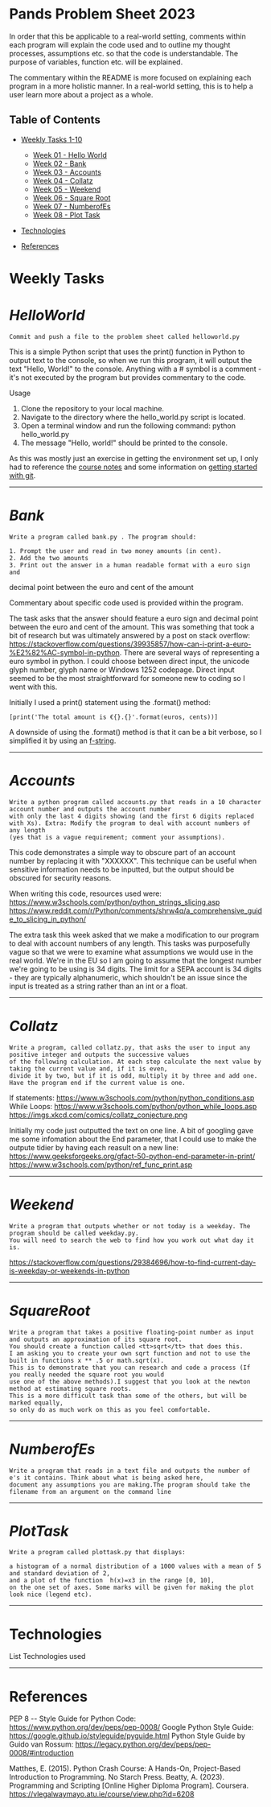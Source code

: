 # Pands Problem Sheet 2023


In order that this be applicable to a real-world setting, comments within each program will explain the code used and to outline my thought processes, assumptions etc. so that the code is understandable. The purpose of variables, function etc. will be explained.

The commentary within the README is more focused on explaining each program in a more holistic manner. In a real-world setting, this is to help a user learn more about a project as a whole. 



## Table of Contents
* [Weekly Tasks 1-10 ](#weekly-tasks)
    * [Week 01 - Hello World](#helloWorld)
    * [Week 02 - Bank](#Bank)
    * [Week 03 - Accounts](#accounts)
    * [Week 04 - Collatz](#collatz)
    * [Week 05 - Weekend](#weekend)
    * [Week 06 - Square Root](#squareroot)
    * [Week 07 - NumberofEs](#numberofes)
	* [Week 08 - Plot Task](#plottask)
	
* [Technologies](#technologies)
* [References](#references)


Weekly Tasks
======
# ***HelloWorld***

    Commit and push a file to the problem sheet called helloworld.py

This is a simple Python script that uses the print() function in Python to output text to the console, so when we run this program, it will output the text "Hello, World!" to the console. Anything with a # symbol is a comment - it's not executed by the program but provides commentary to the code.

<p>Usage</p>

1. Clone the repository to your local machine.
2. Navigate to the directory where the hello_world.py script is located.
3. Open a terminal window and run the following command: python hello_world.py
4. The message "Hello, world!" should be printed to the console.

As this was mostly just an exercise in getting the environment set up, I only had to reference the [course notes](https://vlegalwaymayo.atu.ie/course/view.php?id=6208) and some information on [getting started with git](https://www.git-scm.com/book/en/v2/Getting-Started-What-is-Git%3F).

- - - -

 # ***Bank***
 
	Write a program called bank.py . The program should:

	1. Prompt the user and read in two money amounts (in cent).
	2. Add the two amounts
	3. Print out the answer in a human readable format with a euro sign and
   decimal point between the euro and cent of the amount 
  
  
  Commentary about specific code used is provided within the program.
  
  The task asks that the answer should feature a euro sign and decimal point between the euro and cent of the amount. This was something that took a bit of research but was ultimately answered by a post on stack overflow: 
 https://stackoverflow.com/questions/39935857/how-can-i-print-a-euro-%E2%82%AC-symbol-in-python. 
 There are several ways of representing a euro symbol in python. I could choose between direct input, the unicode glyph number, glyph name or Windows 1252 codepage. Direct input seemed to be the most straightforward for someone new to coding so I went with this.

Initially I used a print() statement using the .format() method:

``` 
[print('The total amount is €{}.{}'.format(euros, cents))]
``` 

A downside of using the .format() method is that it can be a bit verbose, so I simplified it by using an [f-string](https://www.datacamp.com/tutorial/f-string-formatting-in-python).



--------
  # ***Accounts***  
   
	Write a python program called accounts.py that reads in a 10 character account number and outputs the account number 
	with only the last 4 digits showing (and the first 6 digits replaced with Xs). Extra: Modify the program to deal with account numbers of any length 
	(yes that is a vague requirement; comment your assumptions).
	
This code demonstrates a simple way to obscure part of an account number by replacing it with "XXXXXX". This technique can be useful when sensitive information needs to be inputted, but the output should be obscured for security reasons. 

When writing this code, resources used were: https://www.w3schools.com/python/python_strings_slicing.asp
https://www.reddit.com/r/Python/comments/shrw4q/a_comprehensive_guide_to_slicing_in_python/

The extra task this week asked that we make a modification to our program to deal with account numbers of any length. This tasks was purposefully vague so that we were to examine what assumptions we would use in the real world. We're in the EU so I am going to assume that the longest number we're going to be using is 34 digits. The limit for a SEPA account is 34 digits - they are typically alphanumeric, which shouldn't be an issue since the input is treated as a string rather than an int or a float.


----

  # ***Collatz***

    Write a program, called collatz.py, that asks the user to input any positive integer and outputs the successive values 
	of the following calculation. At each step calculate the next value by taking the current value and, if it is even,
	divide it by two, but if it is odd, multiply it by three and add one. Have the program end if the current value is one.

If statements: https://www.w3schools.com/python/python_conditions.asp
While Loops: https://www.w3schools.com/python/python_while_loops.asp
https://imgs.xkcd.com/comics/collatz_conjecture.png

Initially my code just outputted the text on one line. A bit of googling gave me some infomation about the End parameter, that I could use to make the outpute tidier by having each reasult on a new line: https://www.geeksforgeeks.org/gfact-50-python-end-parameter-in-print/
https://www.w3schools.com/python/ref_func_print.asp

----

  # ***Weekend***

    Write a program that outputs whether or not today is a weekday. The program should be called weekday.py.
	You will need to search the web to find how you work out what day it is.
	
https://stackoverflow.com/questions/29384696/how-to-find-current-day-is-weekday-or-weekends-in-python

- - - -

  # ***SquareRoot***

    Write a program that takes a positive floating-point number as input and outputs an approximation of its square root.
	You should create a function called <tt>sqrt</tt> that does this.
	I am asking you to create your own sqrt function and not to use the built in functions x ** .5 or math.sqrt(x).
	This is to demonstrate that you can research and code a process (If you really needed the square root you would 
	use one of the above methods).I suggest that you look at the newton method at estimating square roots.
	This is a more difficult task than some of the others, but will be marked equally, 
	so only do as much work on this as you feel comfortable.

- - - -
  # ***NumberofEs***
  
    Write a program that reads in a text file and outputs the number of e's it contains. Think about what is being asked here,
	document any assumptions you are making.The program should take the filename from an argument on the command line
    
- - - -
  # ***PlotTask***
    
    Write a program called plottask.py that displays:

	a histogram of a normal distribution of a 1000 values with a mean of 5 and standard deviation of 2, 
	and a plot of the function  h(x)=x3 in the range [0, 10], 
	on the one set of axes. Some marks will be given for making the plot look nice (legend etc).
    
- - - -

Technologies
====

  List Technologies used


   
- - - -

References
====

PEP 8 -- Style Guide for Python Code: https://www.python.org/dev/peps/pep-0008/
Google Python Style Guide: https://google.github.io/styleguide/pyguide.html
Python Style Guide by Guido van Rossum: https://legacy.python.org/dev/peps/pep-0008/#introduction

Matthes, E. (2015). Python Crash Course: A Hands-On, Project-Based Introduction to Programming. No Starch Press.
Beatty, A. (2023). Programming and Scripting [Online Higher Diploma Program]. Coursera. https://vlegalwaymayo.atu.ie/course/view.php?id=6208